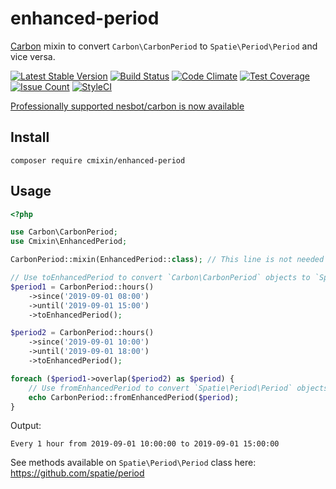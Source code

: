 # enhanced-period

[Carbon](https://carbon.nesbot.com/) mixin to convert `Carbon\CarbonPeriod` to `Spatie\Period\Period` and vice versa.

[![Latest Stable Version](https://poser.pugx.org/cmixin/enhanced-period/v/stable.png)](https://packagist.org/packages/cmixin/enhanced-period)
[![Build Status](https://travis-ci.org/kylekatarnls/enhanced-period.svg?branch=master)](https://travis-ci.org/kylekatarnls/enhanced-period)
[![Code Climate](https://codeclimate.com/github/kylekatarnls/enhanced-period/badges/gpa.svg)](https://codeclimate.com/github/kylekatarnls/enhanced-period)
[![Test Coverage](https://codeclimate.com/github/kylekatarnls/enhanced-period/badges/coverage.svg)](https://codeclimate.com/github/kylekatarnls/enhanced-period/coverage)
[![Issue Count](https://codeclimate.com/github/kylekatarnls/enhanced-period/badges/issue_count.svg)](https://codeclimate.com/github/kylekatarnls/enhanced-period)
[![StyleCI](https://styleci.io/repos/200379769/shield?branch=master&style=flat)](https://styleci.io/repos/200379769)

[Professionally supported nesbot/carbon is now available](https://tidelift.com/subscription/pkg/packagist-nesbot-carbon?utm_source=packagist-nesbot-carbon&utm_medium=referral&utm_campaign=readme)

## Install

```shell
composer require cmixin/enhanced-period
```

## Usage

```php
<?php

use Carbon\CarbonPeriod;
use Cmixin\EnhancedPeriod;

CarbonPeriod::mixin(EnhancedPeriod::class); // This line is not needed if you use Laravel default auto-discovery.

// Use toEnhancedPeriod to convert `Carbon\CarbonPeriod` objects to `Spatie\Period\Period` ones
$period1 = CarbonPeriod::hours()
    ->since('2019-09-01 08:00')
    ->until('2019-09-01 15:00')
    ->toEnhancedPeriod();

$period2 = CarbonPeriod::hours()
    ->since('2019-09-01 10:00')
    ->until('2019-09-01 18:00')
    ->toEnhancedPeriod();

foreach ($period1->overlap($period2) as $period) {
    // Use fromEnhancedPeriod to convert `Spatie\Period\Period` objects to `Carbon\CarbonPeriod` ones
    echo CarbonPeriod::fromEnhancedPeriod($period);
}
```

Output:
```
Every 1 hour from 2019-09-01 10:00:00 to 2019-09-01 15:00:00
```

See methods available on `Spatie\Period\Period` class here:
https://github.com/spatie/period
